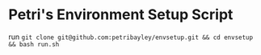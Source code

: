 # Petri's Environment Setup Script

run `git clone git@github.com:petribayley/envsetup.git && cd envsetup && bash run.sh`
